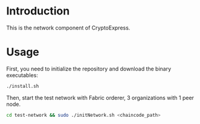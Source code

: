 # Introduction

This is the network component of CryptoExpress.

# Usage

First, you need to initialize the repository and download the binary executables:

```bash
./install.sh
```

Then, start the test network with Fabric orderer, 3 organizations with 1 peer node.

```bash
cd test-network && sudo ./initNetwork.sh <chaincode_path>
```

